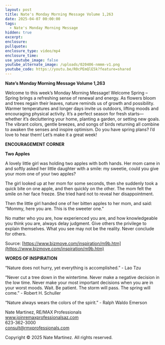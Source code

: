 ```yaml
---
layout: post
title: Nate's Monday Morning Message Volume 1,263
date: 2025-04-07 00:00:00
tags:
  - Nate's Monday Morning Message
hidden: true
excerpt:
enclosure:
pullquote:
enclosure_type: video/mp4
enclosure_time:
use_youtube_image: false
youtube_alternate_image: /uploads/020406-nmmm-v1.png
youtube_code: https://youtu.be/R0cPEmQlE5k?feature=shared
---
```

**Nate’s Monday Morning Message Volume 1,263**

Welcome to this week’s Monday Morning Message! Welcome Spring – Spring brings a refreshing sense of renewal and energy. As flowers bloom and trees regain their leaves, nature reminds us of growth and possibility. Warmer temperatures and longer days invite us outdoors, lifting moods and encouraging physical activity. It’s a perfect season for fresh starts—whether it’s decluttering your home, planting a garden, or setting new goals. The vibrant colors, gentle breezes, and songs of birds returning all combine to awaken the senses and inspire optimism. Do you have spring plans? I’d love to hear them! Let’s make it a great week!

**ENCOURAGEMENT CORNER**&nbsp;

**Two Apples**

A lovely little girl was holding two apples with both hands. Her mom came in and softly asked her little daughter with a smile: my sweetie, could you give your mom one of your two apples?

The girl looked up at her mom for some seconds, then she suddenly took a quick bite on one apple, and then quickly on the other. The mom felt the smile on her face freeze. She tried hard not to reveal her disappointment.

Then the little girl handed one of her bitten apples to her mom, and said: “Mommy, here you are. This is the sweeter one.”

No matter who you are, how experienced you are, and how knowledgeable you think you are, always delay judgment. Give others the privilege to explain themselves. What you see may not be the reality. Never conclude for others.

Source: [https://www.bizmove.com/inspiration/m9b.htm](https://www.bizmove.com/inspiration/m9b.htm)

**WORDS OF INSPIRATION**

“Nature does not hurry, yet everything is accomplished.” - Lao Tzu

“Never cut a tree down in the wintertime. Never make a negative decision in the low time. Never make your most important decisions when you are in your worst moods. Wait. Be patient. The storm will pass. The spring will come.” - Robert H. Schuller

“Nature always wears the colors of the spirit.” - Ralph Waldo Emerson<br>

Nate Martinez, RE/MAX Professionals<br>www.joinremaxprofessionalsaz.com<br>623-362-3000<br>consult@rmxprofessionals.com

Copyright © 2025 Nate Martinez. All rights reserved.